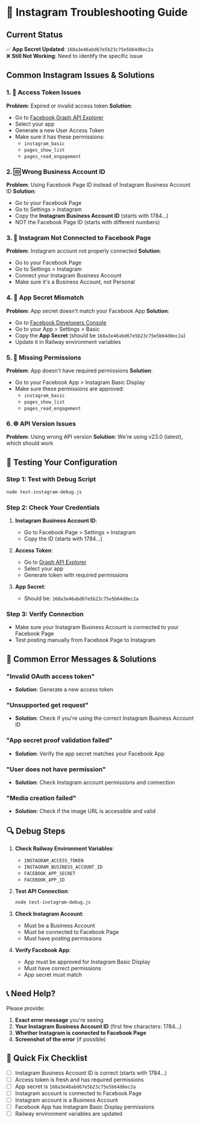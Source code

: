 # 🔧 Instagram Troubleshooting Guide

## Current Status
✅ **App Secret Updated**: `168a3e46abd67e5b23c75e5b64d8ec2a`  
❌ **Still Not Working**: Need to identify the specific issue

## Common Instagram Issues & Solutions

### 1. 🔑 **Access Token Issues**
**Problem**: Expired or invalid access token
**Solution**: 
- Go to [Facebook Graph API Explorer](https://developers.facebook.com/tools/explorer/)
- Select your app
- Generate a new User Access Token
- Make sure it has these permissions:
  - `instagram_basic`
  - `pages_show_list`
  - `pages_read_engagement`

### 2. 🆔 **Wrong Business Account ID**
**Problem**: Using Facebook Page ID instead of Instagram Business Account ID
**Solution**:
- Go to your Facebook Page
- Go to Settings > Instagram
- Copy the **Instagram Business Account ID** (starts with 1784...)
- NOT the Facebook Page ID (starts with different numbers)

### 3. 🔗 **Instagram Not Connected to Facebook Page**
**Problem**: Instagram account not properly connected
**Solution**:
- Go to your Facebook Page
- Go to Settings > Instagram
- Connect your Instagram Business Account
- Make sure it's a Business Account, not Personal

### 4. 🔐 **App Secret Mismatch**
**Problem**: App secret doesn't match your Facebook App
**Solution**:
- Go to [Facebook Developers Console](https://developers.facebook.com/)
- Go to your App > Settings > Basic
- Copy the **App Secret** (should be `168a3e46abd67e5b23c75e5b64d8ec2a`)
- Update it in Railway environment variables

### 5. 📱 **Missing Permissions**
**Problem**: App doesn't have required permissions
**Solution**:
- Go to your Facebook App > Instagram Basic Display
- Make sure these permissions are approved:
  - `instagram_basic`
  - `pages_show_list`
  - `pages_read_engagement`

### 6. 🌐 **API Version Issues**
**Problem**: Using wrong API version
**Solution**: We're using v23.0 (latest), which should work

## 🧪 Testing Your Configuration

### Step 1: Test with Debug Script
```bash
node test-instagram-debug.js
```

### Step 2: Check Your Credentials
1. **Instagram Business Account ID**: 
   - Go to Facebook Page > Settings > Instagram
   - Copy the ID (starts with 1784...)

2. **Access Token**:
   - Go to [Graph API Explorer](https://developers.facebook.com/tools/explorer/)
   - Select your app
   - Generate token with required permissions

3. **App Secret**:
   - Should be: `168a3e46abd67e5b23c75e5b64d8ec2a`

### Step 3: Verify Connection
- Make sure your Instagram Business Account is connected to your Facebook Page
- Test posting manually from Facebook Page to Instagram

## 🚨 Common Error Messages & Solutions

### "Invalid OAuth access token"
- **Solution**: Generate a new access token

### "Unsupported get request"
- **Solution**: Check if you're using the correct Instagram Business Account ID

### "App secret proof validation failed"
- **Solution**: Verify the app secret matches your Facebook App

### "User does not have permission"
- **Solution**: Check Instagram account permissions and connection

### "Media creation failed"
- **Solution**: Check if the image URL is accessible and valid

## 🔍 Debug Steps

1. **Check Railway Environment Variables**:
   - `INSTAGRAM_ACCESS_TOKEN`
   - `INSTAGRAM_BUSINESS_ACCOUNT_ID`
   - `FACEBOOK_APP_SECRET`
   - `FACEBOOK_APP_ID`

2. **Test API Connection**:
   ```bash
   node test-instagram-debug.js
   ```

3. **Check Instagram Account**:
   - Must be a Business Account
   - Must be connected to Facebook Page
   - Must have posting permissions

4. **Verify Facebook App**:
   - App must be approved for Instagram Basic Display
   - Must have correct permissions
   - App secret must match

## 📞 Need Help?

Please provide:
1. **Exact error message** you're seeing
2. **Your Instagram Business Account ID** (first few characters: 1784...)
3. **Whether Instagram is connected to Facebook Page**
4. **Screenshot of the error** (if possible)

## 🎯 Quick Fix Checklist

- [ ] Instagram Business Account ID is correct (starts with 1784...)
- [ ] Access token is fresh and has required permissions
- [ ] App secret is `168a3e46abd67e5b23c75e5b64d8ec2a`
- [ ] Instagram account is connected to Facebook Page
- [ ] Instagram account is a Business Account
- [ ] Facebook App has Instagram Basic Display permissions
- [ ] Railway environment variables are updated
